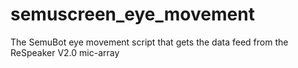 # semuscreen_eye_movement
The SemuBot eye movement script that gets the data feed from the ReSpeaker V2.0 mic-array
